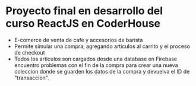 # Proyecto final en desarrollo del curso ReactJS en CoderHouse
 - E-comerce de venta de cafe y accesorios de barista
 - Permite simular una compra, agregando articulos al carrito y el proceso de checkout
 - Todos los articulos son cargados desde una database en Firebase
 encuentro problemas con el fin de la compra para crear una nueva coleccion donde se guarden los datos de la compra y devuelva el ID de "transaccion". 
